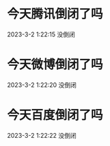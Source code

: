 # 今天腾讯倒闭了吗

2023-3-2 1:22:15 没倒闭

# 今天微博倒闭了吗

2023-3-2 1:22:20 没倒闭

# 今天百度倒闭了吗

2023-3-2 1:22:22 没倒闭

